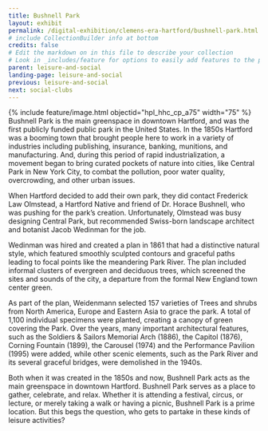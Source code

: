 ```yaml
---
title: Bushnell Park
layout: exhibit
permalink: /digital-exhibition/clemens-era-hartford/bushnell-park.html
# include CollectionBuilder info at bottom
credits: false
# Edit the markdown on in this file to describe your collection
# Look in _includes/feature for options to easily add features to the page
parent: leisure-and-social
landing-page: leisure-and-social
previous: leisure-and-social
next: social-clubs
---
```


{% include feature/image.html objectid="hpl_hhc_cp_a75" width="75" %}
Bushnell Park is the main greenspace in downtown Hartford, and was the first publicly funded public park in the United States. In the 1850s Hartford was a booming town that brought people here to work in a variety of industries including publishing, insurance, banking, munitions, and manufacturing. And, during this period of rapid industrialization, a movement began to bring curated pockets of nature into cities, like Central Park in New York City, to combat the pollution, poor water quality, overcrowding, and other urban issues. 

When Hartford decided to add their own park, they did contact Frederick Law Olmstead, a Hartford Native and friend of Dr. Horace Bushnell, who was pushing for the park’s creation. Unfortunately, Olmstead was busy designing Central Park, but recommended Swiss-born landscape architect and botanist Jacob Wedinman for the job. 

Wedinman was hired and created a plan in 1861 that had a distinctive natural style, which featured smoothly sculpted contours and graceful paths leading to focal points like the meandering Park River. The plan included informal clusters of evergreen and deciduous trees, which screened the sites and sounds of the city, a departure from the formal New England town center green.

As part of the plan, Weidenmann selected 157 varieties of Trees and shrubs from North America, Europe and Eastern Asia to grace the park. A total of 1,100 individual specimens were planted, creating a canopy of green covering the Park. Over the years, many important architectural features, such as the Soldiers & Sailors Memorial Arch (1886), the Capitol (1876), Corning Fountain (1899), the Carousel (1974) and the Performance Pavilion (1995) were added, while other scenic elements, such as the Park River and its several graceful bridges, were demolished in the 1940s.

Both when it was created in the 1850s and now, Bushnell Park acts as the main greenspace in downtown Hartford. Bushnell Park serves as a place to gather, celebrate, and relax. Whether it is attending a festival, circus, or lecture, or merely taking a walk or having a picnic, Bushnell Park is a prime location. But this begs the question, who gets to partake in these kinds of leisure activities?
